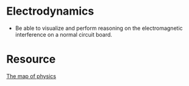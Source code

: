 # Electrodynamics
- Be able to visualize and perform reasoning on the electromagnetic interference on a normal circuit board.

# Resource
[The map of physics](https://www.youtube.com/watch?v=ZihywtixUYo)